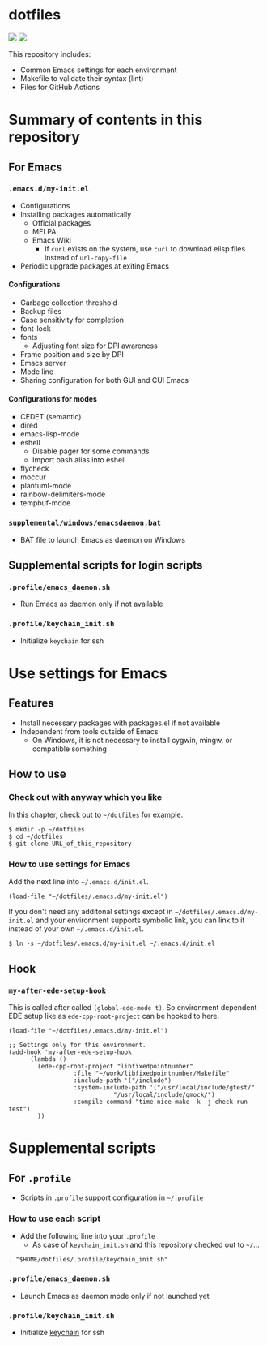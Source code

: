 # dotfiles

![](https://github.com/MinoruSekine/dotfiles/actions/workflows/Emacs.yml/badge.svg?branch=master )
![](https://github.com/MinoruSekine/dotfiles/actions/workflows/shell.yml/badge.svg?branch=master )

This repository includes:

- Common Emacs settings for each environment
- Makefile to validate their syntax (lint)
- Files for GitHub Actions

# Summary of contents in this repository

## For Emacs

### `.emacs.d/my-init.el`

- Configurations
- Installing packages automatically
  - Official packages
  - MELPA
  - Emacs Wiki
    - If `curl` exists on the system,
	  use `curl` to download elisp files instead of `url-copy-file`
- Periodic upgrade packages at exiting Emacs

#### Configurations

- Garbage collection threshold
- Backup files
- Case sensitivity for completion
- font-lock
- fonts
  - Adjusting font size for DPI awareness
- Frame position and size by DPI
- Emacs server
- Mode line
- Sharing configuration for both GUI and CUI Emacs

#### Configurations for modes

- CEDET (semantic)
- dired
- emacs-lisp-mode
- eshell
  - Disable pager for some commands
  - Import bash alias into eshell
- flycheck
- moccur
- plantuml-mode
- rainbow-delimiters-mode
- tempbuf-mdoe

### `supplemental/windows/emacsdaemon.bat`

- BAT file to launch Emacs as daemon on Windows

## Supplemental scripts for login scripts

### `.profile/emacs_daemon.sh`

- Run Emacs as daemon only if not available

### `.profile/keychain_init.sh`

- Initialize `keychain` for ssh

# Use settings for Emacs

## Features

- Install necessary packages with packages.el if not available
- Independent from tools outside of Emacs
  - On Windows, it is not necessary to install cygwin, mingw, or compatible something

## How to use

### Check out with anyway which you like

In this chapter,
check out to `~/dotfiles` for example.

```
$ mkdir -p ~/dotfiles
$ cd ~/dotfiles
$ git clone URL_of_this_repository
```

### How to use settings for Emacs

Add the next line into `~/.emacs.d/init.el`.

```
(load-file "~/dotfiles/.emacs.d/my-init.el")
```

If you don't need any additonal settings except in `~/dotfiles/.emacs.d/my-init.el`
and your environment supports symbolic link,
you can link to it instead of your own `~/.emacs.d/init.el`.

```
$ ln -s ~/dotfiles/.emacs.d/my-init.el ~/.emacs.d/init.el
```

## Hook

### `my-after-ede-setup-hook`
This is called after called `(global-ede-mode t)`.
So environment dependent EDE setup like as `ede-cpp-root-project` can be hooked to here.

```
(load-file "~/dotfiles/.emacs.d/my-init.el")

;; Settings only for this environment.
(add-hook 'my-after-ede-setup-hook
	  (lambda ()
	    (ede-cpp-root-project "libfixedpointnumber"
				  :file "~/work/libfixedpointnumber/Makefile"
				  :include-path '("/include")
				  :system-include-path '("/usr/local/include/gtest/"
							 "/usr/local/include/gmock/")
				  :compile-command "time nice make -k -j check run-test")
	    ))
```

# Supplemental scripts

## For `.profile`

- Scripts in `.profile` support configuration in `~/.profile`

### How to use each script


- Add the following line into your `.profile`
  - As case of `keychain_init.sh`
    and this repository checked out to `~/`...

```
. "$HOME/dotfiles/.profile/keychain_init.sh"
```

### `.profile/emacs_daemon.sh`

- Launch Emacs as daemon mode only if not launched yet

### `.profile/keychain_init.sh`

- Initialize [keychain](https://www.funtoo.org/Keychain) for ssh
